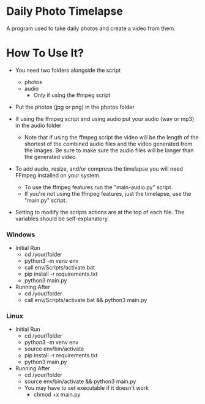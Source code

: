 # Daily Photo Timelapse

 A program used to take daily photos and create a video from them.

# How To Use It?

- You need two folders alongside the script
  - photos
  - audio
    - Only if using the ffmpeg script

- Put the photos (jpg or png) in the photos folder
- If using the ffmpeg script and using audio put your audio (wav or mp3) in the audio folder
  - Note that if using the ffmpeg script the video will be the length of the shortest of the combined audio files and the video generated from the images. Be sure to make sure the audio files will be longer than the generated video.

- To add audio, resize, and/or compress the timelapse you will need FFmpeg installed on your system.
  - To use the ffmpeg features run the "main-audio.py" script.
  - If you're not using the ffmpeg features, just the timelapse, use the "main.py" script.

- Setting to modify the scripts actions are at the top of each file. The variables should be self-explanatory.

### Windows

- Initial Run
  - cd /your/folder
  - python3 -m venv env
  - call env/Scripts/activate.bat
  - pip install -r requirements.txt
  - python3 main.py
- Running After
  - cd /your/folder
  - call env/Scripts/activate.bat && python3 main.py

### Linux

- Initial Run
  - cd /your/folder
  - python3 -m venv env
  - source env/bin/activate
  - pip install -r requirements.txt
  - python3 main.py
- Running After
  - cd /your/folder
  - source env/bin/activate && python3 main.py
  - You may have to set executable if it doesn't work
    - chmod +x main.py

